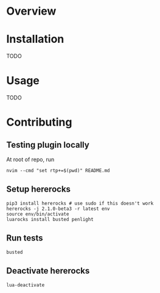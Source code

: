 # Overview


# Installation

TODO

# Usage

TODO

# Contributing

## Testing plugin locally
At root of repo, run

`nvim --cmd "set rtp+=$(pwd)" README.md`

## Setup hererocks
```
pip3 install hererocks # use sudo if this doesn't work
hererocks -j 2.1.0-beta3 -r latest env
source env/bin/activate
luarocks install busted penlight
```

## Run tests

`busted`

## Deactivate hererocks

`lua-deactivate`

